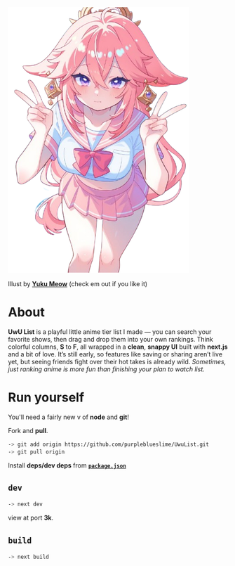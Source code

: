 <img src='./public/miko.png' />

Illust by [**Yuku Meow**](https://yukomeow.crd.co/) (check em out if you like it)

# About
**UwU List** is a playful little anime tier list I made — you can search your favorite shows, then drag and drop them into your own rankings. Think colorful columns, **S** to **F**, all wrapped in a **clean**, **snappy UI** built with **next.js** and a bit of love. It’s still early, so features like saving or sharing aren’t live yet, but seeing friends fight over their hot takes is already wild. *Sometimes, just ranking anime is more fun than finishing your plan to watch list.*

# Run yourself 
You'll need a fairly new v of **node** and **git**!

Fork and **pull**.
```sh
-> git add origin https://github.com/purpleblueslime/UwuList.git 
-> git pull origin
```

Install **deps/dev deps** from [**`package.json`**](./package.json)

## `dev`
```sh
-> next dev
```
view at port **3k**.

## `build`
```sh
-> next build
```
